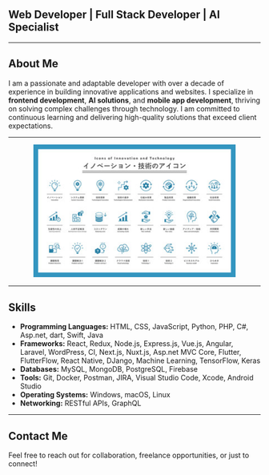 ## Web Developer | Full Stack Developer | AI Specialist

---

## About Me

I am a passionate and adaptable developer with over a decade of experience in building innovative applications and websites. I specialize in **frontend development**, **AI solutions**, and **mobile app development**, thriving on solving complex challenges through technology. I am committed to continuous learning and delivering high-quality solutions that exceed client expectations.

---
<center>
 <img src="240_F_947347778_jo8mYX5AkGqrCSvm2IpMMRp1zWAfeFOv.jpg" style="width:80%">
</center>

---

## Skills

- **Programming Languages:** HTML, CSS, JavaScript, Python, PHP, C#, Asp.net, dart, Swift, Java
- **Frameworks:** React, Redux, Node.js, Express.js, Vue.js, Angular, Laravel, WordPress, CI, Next.js, Nuxt.js, Asp.net MVC Core, Flutter, FlutterFlow,  React Native, DJango, Machine Learning, TensorFlow, Keras
- **Databases:** MySQL, MongoDB, PostgreSQL, Firebase
- **Tools:** Git, Docker, Postman, JIRA, Visual Studio Code, Xcode, Android Studio
- **Operating Systems:** Windows, macOS, Linux
- **Networking:** RESTful APIs, GraphQL

---
<!--
## Work Experience

### Freelance Developer
**April 2024 - Present**  
- Developed 12 diverse projects, including custom websites and desktop applications.
- Utilized modern frameworks like React and Node.js.
- Enhanced problem-solving abilities and adaptability to client needs.

### Lead Developer, 株式会社Frog&Fluid
**November 2021 - April 2024**  
- Spearheaded the development of an innovative e-commerce platform.
- Enhanced user experience and streamlined payment processes using React and Redux.
- Achieved significant improvements in transaction efficiency and customer satisfaction.

### Core Developer, FoodMarketHub
**March 2020 - October 2021**  
- Designed and implemented a comprehensive food delivery application.
- Optimized delivery algorithms using Node.js and Express.js.
- Increased user ratings and engagement through effective functionality enhancements.

### Freelance AI Developer
**July 2019 - March 2020**  
- Developed AI-driven applications for data analysis and machine learning.
- Collaborated with data scientists to improve model accuracy using Python and TensorFlow.

### Application Developer, ANYOMA SDN. BHD.
**April 2015 - April 2018**  
- Contributed to various mobile applications, focusing on user experience and functionality.
- Utilized React Native and Swift for high-quality app development.

### Backend Developer, ANYOMA SDN. BHD.
**February 2013 - April 2015**  
- Implemented backend solutions using PHP and MySQL.
- Enhanced user experience through effective database management.

### Frontend Developer, ANYOMA SDN. BHD.
**October 2010 - February 2013**  
- Developed and launched various websites, establishing a strong foundation in web technologies.

---

## Projects

### [Project Name]
- **Description:** Brief description of the project, its purpose, and your role.
- **Technologies Used:** List the technologies, frameworks, and tools used.
- - **Link:** [GitHub Repository URL or Live Demo URL] 

### [Project Name]
- **Description:** Brief description of the project, its purpose, and your role.
- **Technologies Used:** List the technologies, frameworks, and tools used.
- **Link:** [GitHub Repository URL or Live Demo URL] 

### [Project Name]
- **Description:** Brief description of the project, its purpose, and your role.
- **Technologies Used:** List the technologies, frameworks, and tools used.
 - **Link:** [GitHub Repository URL or Live Demo URL]

(Continue adding projects as needed)
 
---

## Testimonials
*(Optional: Include any testimonials from clients or colleagues that speak to your skills and work ethic.)*

---
-->
## Contact Me

Feel free to reach out for collaboration, freelance opportunities, or just to connect!
 <!--
- [Email]  
- [LinkedIn Profile URL]  
- [GitHub Profile URL]
 -->
